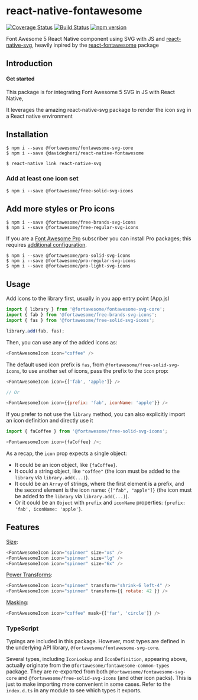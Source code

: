 # react-native-fontawesome

[![Coverage Status](https://coveralls.io/repos/github/Davide-Gheri/react-native-fontawesome/badge.svg?branch=develop)](https://coveralls.io/github/Davide-Gheri/react-native-fontawesome?branch=develop)
[![Build Status](https://travis-ci.com/Davide-Gheri/react-native-fontawesome.svg?branch=master)](https://travis-ci.com/Davide-Gheri/react-native-fontawesome)
[![npm version](https://badge.fury.io/js/%40davidegheri%2Freact-native-fontawesome.svg)](https://badge.fury.io/js/%40davidegheri%2Freact-native-fontawesome)

Font Awesome 5 React Native component using SVG with JS and [react-native-svg](https://github.com/react-native-community/react-native-svg), heavily inpired by the [react-fontawesome](https://github.com/FortAwesome/react-fontawesome) package

## Introduction

#### Get started

This package is for integrating Font Awesome 5 SVG in JS with React Native,

It leverages the amazing react-native-svg package to render the icon svg in a React native environment

## Installation

```
$ npm i --save @fortawesome/fontawesome-svg-core
$ npm i --save @davidegheri/react-native-fontawesome

$ react-native link react-native-svg
```

### Add at least one icon set
```
$ npm i --save @fortawesome/free-solid-svg-icons
```

## Add more styles or Pro icons

```
$ npm i --save @fortawesome/free-brands-svg-icons
$ npm i --save @fortawesome/free-regular-svg-icons
```

If you are a [Font Awesome Pro](https://fontawesome.com/pro) subscriber you can install Pro packages; this requires [additional configuration](https://fontawesome.com/how-to-use/on-the-web/setup/using-package-managers).

```
$ npm i --save @fortawesome/pro-solid-svg-icons
$ npm i --save @fortawesome/pro-regular-svg-icons
$ npm i --save @fortawesome/pro-light-svg-icons
```

## Usage

Add icons to the library first, usually in you app entry point (App.js)

```javascript
import { library } from '@fortawesome/fontawesome-svg-core';
import { fab } from '@fortawesome/free-brands-svg-icons';
import { fas } from '@fortawesome/free-solid-svg-icons';

library.add(fab, fas);
```

Then, you can use any of the added icons as:

```javascript
<FontAwesomeIcon icon="coffee" />
```

The default used icon prefix is `fas`, from `@fortawesome/free-solid-svg-icons`, to use another set of icons, pass the prefix to the `icon` prop:

```javascript
<FontAwesomeIcon icon={['fab', 'apple']} />

// Or

<FontAwesomeIcon icon={{prefix: 'fab', iconName: 'apple'}} />
```

If you prefer to not use the `library` method, you can also explicitly import an icon definition and directly use it

```javascript
import { faCoffee } from '@fortawesome/free-solid-svg-icons';

<FontawesomeIcon icon={faCoffee} />;
```

As a recap, the `icon` prop expects a single object:

- It could be an icon object, like `{faCoffee}`.
- It could a string object, like `"coffee"` (the icon must be added to the `library` via `library.add(...)`).
- It could be an `Array` of strings, where the first element is a prefix,
  and the second element is the icon name: `{["fab", "apple"]}` (the icon must be added to the `library` via `library.add(...)`).
- Or it could be an `Object` with `prefix` and `iconName` properties: `{prefix: 'fab', iconName: 'apple'}`.

## Features

[Size](https://fontawesome.com/how-to-use/on-the-web/styling/sizing-icons):

```javascript
<FontAwesomeIcon icon="spinner" size="xs" />
<FontAwesomeIcon icon="spinner" size="lg" />
<FontAwesomeIcon icon="spinner" size="6x" />
```

[Power Transforms](https://fontawesome.com/how-to-use/on-the-web/styling/power-transforms):

```javascript
<FontAwesomeIcon icon="spinner" transform="shrink-6 left-4" />
<FontAwesomeIcon icon="spinner" transform={{ rotate: 42 }} />
```

[Masking](https://fontawesome.com/how-to-use/on-the-web/styling/masking):

```javascript
<FontAwesomeIcon icon="coffee" mask={['far', 'circle']} />
```

### TypeScript

Typings are included in this package. However, most types are defined in the
underlying API library, `@fortawesome/fontawesome-svg-core`.

Several types, including `IconLookup` and `IconDefinition`, appearing above,
actually originate from the `@fortawesome/fontawesome-common-types` package.
They are re-exported from both `@fortawesome/fontawesome-svg-core` and
`@fortawesome/free-solid-svg-icons` (and other icon packs). This is just to
make importing more convenient in some cases. Refer to the `index.d.ts` in any
module to see which types it exports.
